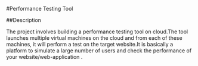 #Performance Testing Tool

##Description 

The project involves building a performance testing tool on cloud.The tool launches multiple virtual machines on the cloud and from each of these machines, it will perform a test on the target website.It is basically a platform to simulate a large number of users and check the performance of your website/web-application .
